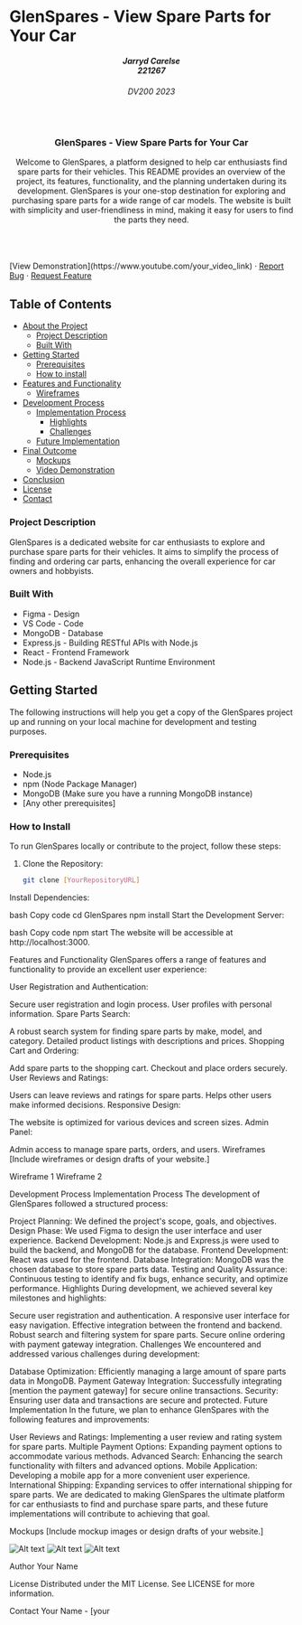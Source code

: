 # GlenSpares - View Spare Parts for Your Car



<h5 align="center" style="padding:0;margin:0;">Jarryd Carelse</h5>
<h5 align="center" style="padding:0;margin:0;">221267</h5>
<h6 align="center">DV200 2023</h6>
</br>
<p align="center">
  <h3 align="center">GlenSpares - View Spare Parts for Your Car</h3>

  <p align="center">
    Welcome to GlenSpares, a platform designed to help car enthusiasts find spare parts for their vehicles. This README provides an overview of the project, its features, functionality, and the planning undertaken during its development. GlenSpares is your one-stop destination for exploring and purchasing spare parts for a wide range of car models. The website is built with simplicity and user-friendliness in mind, making it easy for users to find the parts they need.
  </p>
  
  <br>
    
  <br />
  <br />
  [View Demonstration](https://www.youtube.com/your_video_link)
    ·
    <a href="https://github.com/your_username/your_project_name/issues">Report Bug</a>
    ·
    <a href="https://github.com/your_username/your_project_name/issues">Request Feature</a>
</p>

<!-- TABLE OF CONTENTS -->
## Table of Contents

* [About the Project](#about-the-project)
  * [Project Description](#project-description)
  * [Built With](#built-with)
* [Getting Started](#getting-started)
  * [Prerequisites](#prerequisites)
  * [How to install](#how-to-install)
* [Features and Functionality](#features-and-functionality)
   * [Wireframes](#wireframes)
* [Development Process](#development-process)
   * [Implementation Process](#implementation-process)
        * [Highlights](#highlights)
        * [Challenges](#challenges)
   * [Future Implementation](#future-implementation)
* [Final Outcome](#final-outcome)
    * [Mockups](#mockups)
    * [Video Demonstration](#video-demonstration)
* [Conclusion](#conclusion)
* [License](#license)
* [Contact](#contact)

<!-- PROJECT DESCRIPTION -->

### Project Description

GlenSpares is a dedicated website for car enthusiasts to explore and purchase spare parts for their vehicles. It aims to simplify the process of finding and ordering car parts, enhancing the overall experience for car owners and hobbyists.

### Built With

* Figma - Design
* VS Code - Code
* MongoDB - Database
* Express.js - Building RESTful APIs with Node.js
* React - Frontend Framework
* Node.js - Backend JavaScript Runtime Environment

<!-- GETTING STARTED -->
## Getting Started

The following instructions will help you get a copy of the GlenSpares project up and running on your local machine for development and testing purposes.

### Prerequisites

- Node.js
- npm (Node Package Manager)
- MongoDB (Make sure you have a running MongoDB instance)
- [Any other prerequisites]

### How to Install

To run GlenSpares locally or contribute to the project, follow these steps:

1. Clone the Repository:

   ```bash
   git clone [YourRepositoryURL]
Install Dependencies:

bash
Copy code
cd GlenSpares
npm install
Start the Development Server:

bash
Copy code
npm start
The website will be accessible at http://localhost:3000.

<!-- FEATURES AND FUNCTIONALITY -->
Features and Functionality
GlenSpares offers a range of features and functionality to provide an excellent user experience:

User Registration and Authentication:

Secure user registration and login process.
User profiles with personal information.
Spare Parts Search:

A robust search system for finding spare parts by make, model, and category.
Detailed product listings with descriptions and prices.
Shopping Cart and Ordering:

Add spare parts to the shopping cart.
Checkout and place orders securely.
User Reviews and Ratings:

Users can leave reviews and ratings for spare parts.
Helps other users make informed decisions.
Responsive Design:

The website is optimized for various devices and screen sizes.
Admin Panel:

Admin access to manage spare parts, orders, and users.
Wireframes
[Include wireframes or design drafts of your website.]

Wireframe 1
Wireframe 2

<!-- DEVELOPMENT PROCESS -->
Development Process
Implementation Process
The development of GlenSpares followed a structured process:

Project Planning: We defined the project's scope, goals, and objectives.
Design Phase: We used Figma to design the user interface and user experience.
Backend Development: Node.js and Express.js were used to build the backend, and MongoDB for the database.
Frontend Development: React was used for the frontend.
Database Integration: MongoDB was the chosen database to store spare parts data.
Testing and Quality Assurance: Continuous testing to identify and fix bugs, enhance security, and optimize performance.
Highlights
During development, we achieved several key milestones and highlights:

Secure user registration and authentication.
A responsive user interface for easy navigation.
Effective integration between the frontend and backend.
Robust search and filtering system for spare parts.
Secure online ordering with payment gateway integration.
Challenges
We encountered and addressed various challenges during development:

Database Optimization: Efficiently managing a large amount of spare parts data in MongoDB.
Payment Gateway Integration: Successfully integrating [mention the payment gateway] for secure online transactions.
Security: Ensuring user data and transactions are secure and protected.
Future Implementation
In the future, we plan to enhance GlenSpares with the following features and improvements:

User Reviews and Ratings: Implementing a user review and rating system for spare parts.
Multiple Payment Options: Expanding payment options to accommodate various methods.
Advanced Search: Enhancing the search functionality with filters and advanced options.
Mobile Application: Developing a mobile app for a more convenient user experience.
International Shipping: Expanding services to offer international shipping for spare parts.
We are dedicated to making GlenSpares the ultimate platform for car enthusiasts to find and purchase spare parts, and these future implementations will contribute to achieving that goal.

<!-- MOCKUPS -->
Mockups
[Include mockup images or design drafts of your website.]

![Alt text](1.jpeg)
![Alt text](2.jpeg)
![Alt text](3.jpeg)


<!-- AUTHORS -->
Author
Your Name
<!-- LICENSE -->
License
Distributed under the MIT License. See LICENSE for more information.

<!-- CONTACT -->
Contact
Your Name - [your
